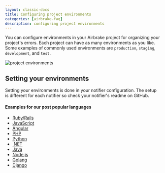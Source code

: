 ```yaml
---
layout: classic-docs
title: Configuring project environments
categories: [airbrake-faq]
description: configuring project environments
---
```


You can configure environments in your Airbrake project for organizing your
project's errors.  Each project can have as many environments as you like.
Some examples of commonly used environments are `production`, `staging`,
`development`, and `test`.

![project environments](/docs/assets/img/docs/project_environments.png)

## Setting your environments
Setting your environments is done in your notifier configuration.  The setup is
different for each notifier so check your notifier's readme on GitHub.

#### Examples for our post popular languages
- [Ruby/Rails](https://github.com/airbrake/airbrake-ruby#environment)
- [JavaScript](https://github.com/airbrake/airbrake-js#filtering-errors)
- [Angular](https://github.com/airbrake/airbrake-js#angular)
- [PHP](https://github.com/airbrake/phpbrake#adding-custom-data-to-the-notice)
- [Python](https://github.com/airbrake/airbrake-python#setup)
- [.NET](https://github.com/airbrake/SharpBrake#usage)
- [Java](https://github.com/airbrake/airbrake-java#log4j)
- [Node.js](https://github.com/airbrake/node-airbrake#filtering-errors)
- [Golang](https://github.com/airbrake/gobrake#example)
- [Django](https://github.com/airbrake/airbrake-django#configure-airbrake-in-your-settingspy)
